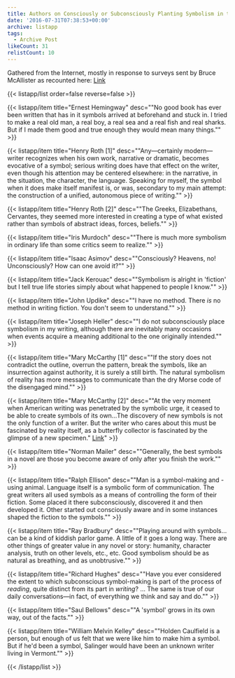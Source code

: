 ```yaml
---
title: Authors on Consciously or Subconsciously Planting Symbolism in their Work
date: '2016-07-31T07:38:53+00:00'
archive: listapp
tags: 
  - Archive Post
likeCount: 31
relistCount: 10
---
```


Gathered from the Internet, mostly in response to surveys sent by Bruce McAllister as recounted here: [Link](http://www.theparisreview.org/blog/2011/12/05/document-the-symbolism-survey/)

<!--more-->

{{< listapp/list order=false reverse=false >}}

   {{< listapp/item title="Ernest Hemingway"
      desc="\"No good book has ever been written that has in it symbols arrived at beforehand and stuck in. I tried to make a real old man, a real boy, a real sea and a real fish and real sharks. But if I made them good and true enough they would mean many things.\"" >}}

   {{< listapp/item title="Henry Roth [1]"
      desc="\"Any—certainly modern—writer recognizes when his own work, narrative or dramatic, becomes evocative of a symbol; serious writing does have that effect on the writer, even though his attention may be centered elsewhere: in the narrative, in the situation, the character, the language. Speaking for myself, the symbol when it does make itself manifest is, or was, secondary to my main attempt: the construction of a unified, autonomous piece of writing.\"" >}}

   {{< listapp/item title="Henry Roth [2]"
      desc="\"The Greeks, Elizabethans, Cervantes, they seemed more interested in creating a type of what existed rather than symbols of abstract ideas, forces, beliefs.\"" >}}

   {{< listapp/item title="Iris Murdoch"
      desc="\"There is much more symbolism in ordinary life than some critics seem to realize.\"" >}}

   {{< listapp/item title="Isaac Asimov"
      desc="\"Consciously? Heavens, no! Unconsciously? How can one avoid it?\"" >}}

   {{< listapp/item title="Jack Kerouac"
      desc="\"Symbolism is alright in 'fiction' but I tell true life stories simply about what happened to people I know.\"" >}}

   {{< listapp/item title="John Updike"
      desc="\"I have no method. There *is* no method in writing fiction. You don't seem to understand.\"" >}}

   {{< listapp/item title="Joseph Heller"
      desc="\"I do not subconsciously place symbolism in my writing, although there are inevitably many occasions when events acquire a meaning additional to the one originally intended.\"" >}}

   {{< listapp/item title="Mary McCarthy [1]"
      desc="\"If the story does not contradict the outline, overrun the pattern, break the symbols, like an insurrection against authority, it is surely a still birth. The natural symbolism of reality has more messages to communicate than the dry Morse code of the disengaged mind.\"" >}}

   {{< listapp/item title="Mary McCarthy [2]"
      desc="\"At the very moment when American writing was penetrated by the symbolic urge, it ceased to be able to create symbols of its own…The discovery of new symbols is not the only function of a writer. But the writer who cares about this must be fascinated by reality itself, as a butterfly collector is fascinated by the glimpse of a new specimen.\" [Link](http://www.en.utexas.edu/Classes/Bremen/e316k/316kprivate/scans/mccarthy.html)" >}}

   {{< listapp/item title="Norman Mailer"
      desc="\"Generally, the best symbols in a novel are those you become aware of only after you finish the work.\"" >}}

   {{< listapp/item title="Ralph Ellison"
      desc="\"Man is a symbol-making and -using animal. Language itself is a symbolic form of communication. The great writers all used symbols as a means of controlling the form of their fiction. Some placed it there subconsciously, discovered it and then developed it. Other started out consciously aware and in some instances shaped the fiction to the symbols.\"" >}}

   {{< listapp/item title="Ray Bradbury"
      desc="\"Playing around with symbols…can be a kind of kiddish parlor game. A little of it goes a long way. There are other things of greater value in any novel or story: humanity, character analysis, truth on other levels, etc., etc. Good symbolism should be as natural as breathing, and as unobtrusive.\"" >}}

   {{< listapp/item title="Richard Hughes"
      desc="\"Have you ever considered the extent to which subconscious symbol-making is part of the process of *reading*, quite distinct from its part in *writing*? … The same is true of our daily conversations—in fact, of everything we think and say and do.\"" >}}

   {{< listapp/item title="Saul Bellows"
      desc="\"A 'symbol' grows in its own way, out of the facts.\"" >}}

   {{< listapp/item title="William Melvin Kelley"
      desc="\"Holden Caulfield is a person, but enough of us felt that we were like him to make him a symbol. But if he'd been a symbol, Salinger would have been an unknown writer living in Vermont.\"" >}}

{{< /listapp/list >}}
